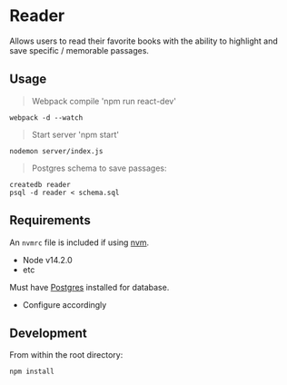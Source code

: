 # Reader
Allows users to read their favorite books with the ability to highlight and
save specific / memorable passages.

## Usage ##
> Webpack compile 'npm run react-dev'
```
webpack -d --watch
```
> Start server 'npm start'
```
nodemon server/index.js
```
> Postgres schema to save passages:
```
createdb reader
psql -d reader < schema.sql
```

## Requirements ##
An `nvmrc` file is included if using [nvm](https://github.com/nvm-sh/nvm).
* Node v14.2.0
* etc

Must have [Postgres](https://www.npmjs.com/package/postgres) installed for database.
* Configure accordingly

## Development ##
From within the root directory:
```
npm install
```
